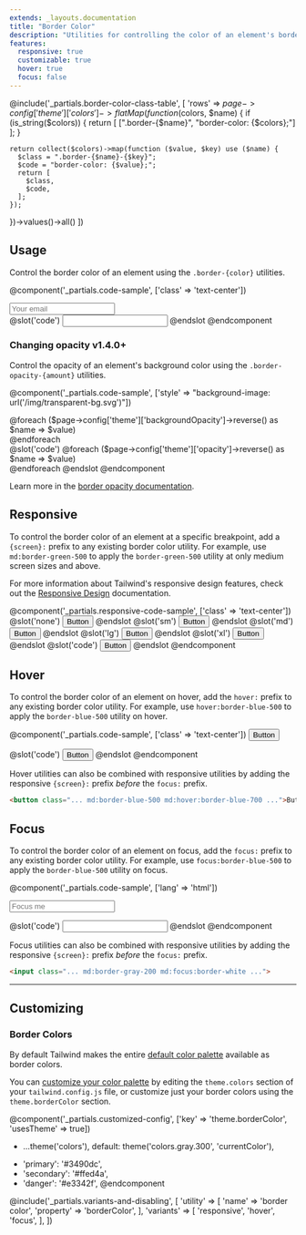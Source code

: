 ```yaml
---
extends: _layouts.documentation
title: "Border Color"
description: "Utilities for controlling the color of an element's borders."
features:
  responsive: true
  customizable: true
  hover: true
  focus: false
---
```


@include('_partials.border-color-class-table', [
  'rows' => $page->config['theme']['colors']->flatMap(function ($colors, $name) {
    if (is_string($colors)) {
      return [
        [".border-{$name}", "border-color: {$colors};"]
      ];
    }

    return collect($colors)->map(function ($value, $key) use ($name) {
      $class = ".border-{$name}-{$key}";
      $code = "border-color: {$value};";
      return [
        $class,
        $code,
      ];
    });
  })->values()->all()
])

## Usage

Control the border color of an element using the `.border-{color}` utilities.

@component('_partials.code-sample', ['class' => 'text-center'])
<div class="max-w-xs w-full mx-auto">
  <input class="border border-red-500 bg-white text-gray-900 appearance-none block w-full text-gray-900 border rounded py-3 px-4 focus:outline-none" placeholder="Your email">
</div>
@slot('code')
<input class="border border-red-500 ...">
@endslot
@endcomponent

<h3>
  <span class="flex items-center" data-heading-text>
    Changing opacity
    <span class="ml-3 inline-flex items-center px-3 py-1 rounded-full text-sm font-medium leading-4 bg-green-150 text-green-900">
      v1.4.0+
    </span>
  </span>
</h3>

Control the opacity of an element's background color using the `.border-opacity-{amount}` utilities.

@component('_partials.code-sample', ['style' => "background-image: url('/img/transparent-bg.svg')"])
<div class="flex justify-around" >
  @foreach ($page->config['theme']['backgroundOpacity']->reverse() as $name => $value)
    <div class="h-16 w-16 rounded border-4 border-blue-500 border-opacity-{{ $name }}">
    </div>
  @endforeach
</div>
@slot('code')
@foreach ($page->config['theme']['opacity']->reverse() as $name => $value)
<div class="bg-blue-500 bg-opacity-{{ $name }}"></div>
@endforeach
@endslot
@endcomponent

Learn more in the [border opacity documentation](/docs/border-opacity).

## Responsive

To control the border color of an element at a specific breakpoint, add a `{screen}:` prefix to any existing border color utility. For example, use `md:border-green-500` to apply the `border-green-500` utility at only medium screen sizes and above.

For more information about Tailwind's responsive design features, check out the [Responsive Design](/docs/responsive-design) documentation.

@component('_partials.responsive-code-sample', ['class' => 'text-center'])
@slot('none')
<button class="border-2 border-blue-500 bg-transparent text-blue-700 py-2 px-4 font-semibold rounded">
  Button
</button>
@endslot
@slot('sm')
<button class="border-2 border-green-500 bg-transparent text-green-700 py-2 px-4 font-semibold rounded">
  Button
</button>
@endslot
@slot('md')
<button class="border-2 border-indigo-500 bg-transparent text-indigo-700 py-2 px-4 font-semibold rounded">
  Button
</button>
@endslot
@slot('lg')
<button class="border-2 border-red-500 bg-transparent text-red-700 py-2 px-4 font-semibold rounded">
  Button
</button>
@endslot
@slot('xl')
<button class="border-2 border-black bg-transparent text-gray-900 py-2 px-4 font-semibold rounded">
  Button
</button>
@endslot
@slot('code')
<button class="none:border-blue-500 sm:border-green-500 md:border-indigo-500 lg:border-red-500 xl:border-black ...">
  Button
</button>
@endslot
@endcomponent

## Hover

To control the border color of an element on hover, add the `hover:` prefix to any existing border color utility. For example, use `hover:border-blue-500` to apply the `border-blue-500` utility on hover.

@component('_partials.code-sample', ['class' => 'text-center'])
<button class="border-2 border-blue-500 hover:border-red-500 bg-transparent text-blue-700 hover:text-red-700 py-2 px-4 font-semibold rounded">
  Button
</button>

@slot('code')
<button class="border-2 border-blue-500 hover:border-red-500 ...">
  Button
</button>
@endslot
@endcomponent

Hover utilities can also be combined with responsive utilities by adding the responsive `{screen}:` prefix *before* the `focus:` prefix.

```html
<button class="... md:border-blue-500 md:hover:border-blue-700 ...">Button</button>
```

## Focus

To control the border color of an element on focus, add the `focus:` prefix to any existing border color utility. For example, use `focus:border-blue-500` to apply the `border-blue-500` utility on focus.

@component('_partials.code-sample', ['lang' => 'html'])
<div class="max-w-xs w-full mx-auto">
  <input class="border border-gray-400 focus:border-blue-500 bg-white text-gray-900 appearance-none inline-block w-full text-gray-900 border rounded py-3 px-4 focus:outline-none" placeholder="Focus me">
</div>

@slot('code')
<input class="border-gray-400 focus:border-blue-500 ...">
@endslot
@endcomponent

Focus utilities can also be combined with responsive utilities by adding the responsive `{screen}:` prefix *before* the `focus:` prefix.

```html
<input class="... md:border-gray-200 md:focus:border-white ...">
```

---

## Customizing

### Border Colors

By default Tailwind makes the entire [default color palette](/docs/customizing-colors#default-color-palette) available as border colors.

You can [customize your color palette](/docs/colors#customizing) by editing the `theme.colors` section of your `tailwind.config.js` file, or customize just your border colors using the `theme.borderColor` section.

@component('_partials.customized-config', ['key' => 'theme.borderColor', 'usesTheme' => true])
- ...theme('colors'),
  default: theme('colors.gray.300', 'currentColor'),
+ 'primary': '#3490dc',
+ 'secondary': '#ffed4a',
+ 'danger': '#e3342f',
@endcomponent

@include('_partials.variants-and-disabling', [
    'utility' => [
        'name' => 'border color',
        'property' => 'borderColor',
    ],
    'variants' => [
        'responsive',
        'hover',
        'focus',
    ],
])
